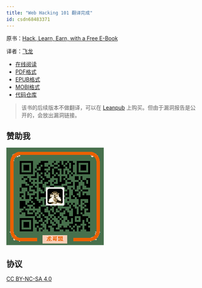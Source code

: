```yaml
---
title: "Web Hacking 101 翻译完成"
id: csdn68483371
---
```


原书：[Hack, Learn, Earn, with a Free E-Book](https://www.hackerone.com/blog/Hack-Learn-Earn-with-a-Free-E-Book)

译者：[飞龙](https://github.com/wizardforcel)

*   [在线阅读](https://www.gitbook.com/book/wizardforcel/web-hacking-101/details)
*   [PDF格式](https://www.gitbook.com/download/pdf/book/wizardforcel/web-hacking-101)
*   [EPUB格式](https://www.gitbook.com/download/epub/book/wizardforcel/web-hacking-101)
*   [MOBI格式](https://www.gitbook.com/download/mobi/book/wizardforcel/web-hacking-101)
*   [代码仓库](https://github.com/wizardforcel/web-hacking-101-zh)

> 该书的后续版本不做翻译，可以在 [Leanpub](https://leanpub.com/web-hacking-101) 上购买。但由于漏洞报告是公开的，会放出漏洞链接。

## 赞助我

![](../img/3188443743fc6dc3995d3e8bbfb4635e.png)

## 协议

[CC BY-NC-SA 4.0](http://creativecommons.org/licenses/by-nc-sa/4.0/)